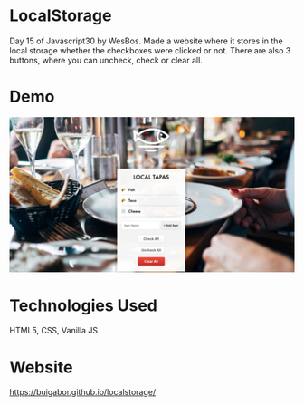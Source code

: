 # LocalStorage

Day 15 of Javascript30 by WesBos. Made a website where it stores in the local storage whether the checkboxes were clicked or not. There are also 3 buttons, where you can uncheck, check or clear all.

# Demo

<img src="images/Demo.png">

# Technologies Used

HTML5, CSS, Vanilla JS

# Website

https://buigabor.github.io/localstorage/
